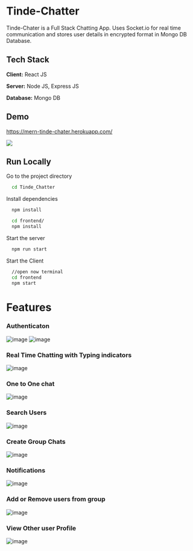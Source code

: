
# Tinde-Chatter

Tinde-Chater is a Full Stack Chatting App.
Uses Socket.io for real time communication and stores user details in encrypted format in Mongo DB Database.
## Tech Stack

**Client:** React JS

**Server:** Node JS, Express JS

**Database:** Mongo DB
  
## Demo

https://mern-tinde-chater.herokuapp.com/

![](https://github.com/piyush-eon/mern-chat-app/blob/master/screenshots/group%20%2B%20notif.PNG)
## Run Locally

Go to the project directory

```bash
  cd Tinde_Chatter
```

Install dependencies

```bash
  npm install
```

```bash
  cd frontend/
  npm install
```

Start the server

```bash
  npm run start
```
Start the Client

```bash
  //open now terminal
  cd frontend
  npm start
```

  
# Features

### Authenticaton
![image](https://user-images.githubusercontent.com/81190422/165007020-8503f29d-34ca-48ed-b07c-81eec173bd30.png)
![image](https://user-images.githubusercontent.com/81190422/165006967-33016f29-f63e-4bb8-a69b-1175580a0536.png)
### Real Time Chatting with Typing indicators
![image](https://user-images.githubusercontent.com/81190422/165007081-26c25aa2-5955-475a-898c-5a548deca960.png)
### One to One chat
![image](https://user-images.githubusercontent.com/81190422/165007139-75ee9d5d-f985-420b-a704-596b2f95203c.png)
### Search Users
![image](https://user-images.githubusercontent.com/81190422/165007166-29c28767-29cd-4e79-8aac-5fddc97504ad.png)
### Create Group Chats
![image](https://user-images.githubusercontent.com/81190422/165007232-cbaf5ce1-b792-4706-a0b3-43b294286d61.png)
### Notifications 
![image](https://user-images.githubusercontent.com/81190422/165007343-bf91f884-e304-4e17-aeb8-248a08bba59d.png)
### Add or Remove users from group
![image](https://user-images.githubusercontent.com/81190422/165007401-16cd3eb8-cb13-4950-a254-8846ab694eea.png)
### View Other user Profile
![image](https://user-images.githubusercontent.com/81190422/165007413-442dd769-0887-4e4a-aabd-90681675f8e6.png)



  
